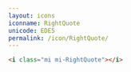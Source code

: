 ```yaml
---
layout: icons
iconname: RightQuote
unicode: EDE5
permalink: /icon/RightQuote/
---
```


``` html
<i class="mi mi-RightQuote"></i>
```
